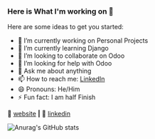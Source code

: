 ### Here is What I'm working on 👋


Here are some ideas to get you started:

- 🔭 I’m currently working on Personal Projects
- 🌱 I’m currently learning Django
- 👯 I’m looking to collaborate on Odoo
- 🤔 I’m looking for help with Odoo
- 💬 Ask me about anything
- 📫 How to reach me: [LinkedIn](https://www.linkedin.com/in/daniel-banica/)
- 😄 Pronouns: He/Him
- ⚡ Fun fact: I am half Finish

🏡 [website][website] **|** 
👔 [linkedin][linkedin]

[website]: http://banicadaniel.pythonanywhere.com/
[linkedin]: https://www.linkedin.com/in/daniel-banica/


![Anurag's GitHub stats](https://github-readme-stats.vercel.app/api?username=daniel-banica&show_icons=true&theme=radical)
